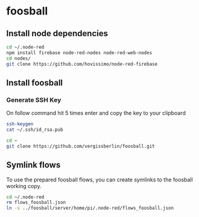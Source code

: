 # foosball

## Install node dependencies

```bash
cd ~/.node-red
npm install firebase node-red-nodes node-red-web-nodes
cd nodes/
git clone https://github.com/hovissimo/node-red-firebase
```

## Install foosball

### Generate SSH Key

On follow command hit 5 times enter and copy the key to your clipboard

```bash
ssh-keygen
cat ~/.ssh/id_rsa.pub
```

```bash
cd ~
git clone https://github.com/vergissberlin/foosball.git
```

## Symlink flows

To use the prepared foosball flows, you can create symlinks to the foosball working copy.
```bash
cd ~/.node-red
rm flows_foosball.json
ln -s ../foosball/server/home/pi/.node-red/flows_foosball.json
```
